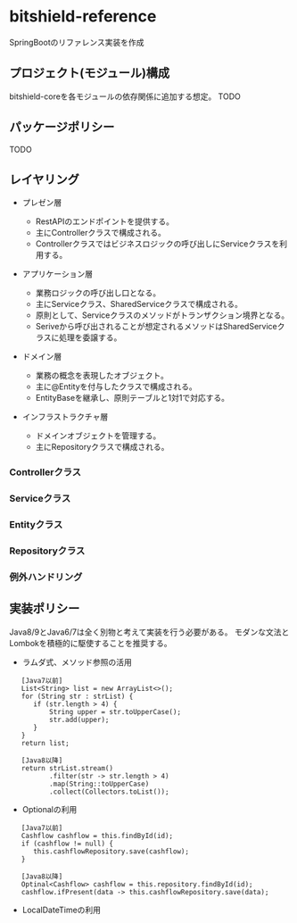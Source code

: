 # bitshield-reference
SpringBootのリファレンス実装を作成


## プロジェクト(モジュール)構成
bitshield-coreを各モジュールの依存関係に追加する想定。
TODO

## パッケージポリシー
TODO

## レイヤリング
 
 * プレゼン層
   * RestAPIのエンドポイントを提供する。
   * 主にControllerクラスで構成される。
   * Controllerクラスではビジネスロジックの呼び出しにServiceクラスを利用する。
 
 * アプリケーション層
   * 業務ロジックの呼び出し口となる。
   * 主にServiceクラス、SharedServiceクラスで構成される。
   * 原則として、Serviceクラスのメソッドがトランザクション境界となる。
   * Seriveから呼び出されることが想定されるメソッドはSharedServiceクラスに処理を委譲する。
 
 * ドメイン層
   * 業務の概念を表現したオブジェクト。
   * 主に@Entityを付与したクラスで構成される。
   * EntityBaseを継承し、原則テーブルと1対1で対応する。
  
 * インフラストラクチャ層
   * ドメインオブジェクトを管理する。
   * 主にRepositoryクラスで構成される。
  
### Controllerクラス

### Serviceクラス

### Entityクラス

### Repositoryクラス

### 例外ハンドリング

## 実装ポリシー
Java8/9とJava6/7は全く別物と考えて実装を行う必要がある。
モダンな文法とLombokを積極的に駆使することを推奨する。

 - ラムダ式、メソッド参照の活用
```
   [Java7以前]
   List<String> list = new ArrayList<>();
   for (String str : strList) {
      if (str.length > 4) {
          String upper = str.toUpperCase();
          str.add(upper);
      }
   }
   return list;
  
   [Java8以降]　
   return strList.stream()
          .filter(str -> str.length > 4)
          .map(String::toUpperCase)
          .collect(Collectors.toList());
```
 - Optionalの利用
```
   [Java7以前]
   Cashflow cashflow = this.findById(id);
   if (cashflow != null) {
      this.cashflowRepository.save(cashflow);
   }
   
   [Java8以降]　
   Optinal<Cashflow> cashflow = this.repository.findById(id);
   cashflow.ifPresent(data -> this.cashflowRepository.save(data);
```

- LocalDateTimeの利用
```
```
